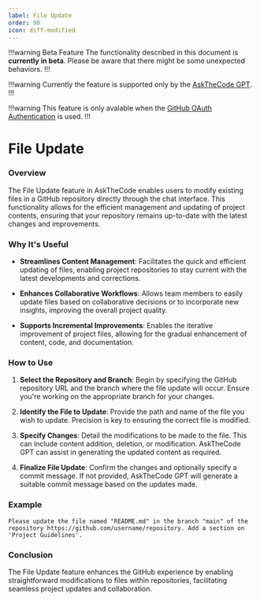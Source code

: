 ```yaml
---
label: File Update
order: 90
icon: diff-modified
---
```


!!!warning Beta Feature
The functionality described in this document is **currently in beta**. Please be aware that there might be some unexpected behaviors.
!!!

!!!warning
Currently the feature is supported only by the [AskTheCode GPT](https://chat.openai.com/g/g-3s6SJ5V7S-askthecode).
!!!

!!!warning
This feature is only avalable when the [GitHub OAuth Authentication](/authentication/#authentication-methods) is used.
!!!

# File Update

### Overview

The File Update feature in AskTheCode enables users to modify existing files in a GitHub repository directly through the chat interface. This functionality allows for the efficient management and updating of project contents, ensuring that your repository remains up-to-date with the latest changes and improvements.

### Why It's Useful

- **Streamlines Content Management**: Facilitates the quick and efficient updating of files, enabling project repositories to stay current with the latest developments and corrections.

- **Enhances Collaborative Workflows**: Allows team members to easily update files based on collaborative decisions or to incorporate new insights, improving the overall project quality.

- **Supports Incremental Improvements**: Enables the iterative improvement of project files, allowing for the gradual enhancement of content, code, and documentation.

### How to Use

1. **Select the Repository and Branch**: Begin by specifying the GitHub repository URL and the branch where the file update will occur. Ensure you're working on the appropriate branch for your changes.

2. **Identify the File to Update**: Provide the path and name of the file you wish to update. Precision is key to ensuring the correct file is modified.

3. **Specify Changes**: Detail the modifications to be made to the file. This can include content addition, deletion, or modification. AskTheCode GPT can assist in generating the updated content as required.

4. **Finalize File Update**: Confirm the changes and optionally specify a commit message. If not provided, AskTheCode GPT will generate a suitable commit message based on the updates made.

### Example

```prompt
Please update the file named "README.md" in the branch "main" of the repository https://github.com/username/repository. Add a section on 'Project Guidelines'.
```

### Conclusion

The File Update feature enhances the GitHub experience by enabling straightforward modifications to files within repositories, facilitating seamless project updates and collaboration.
